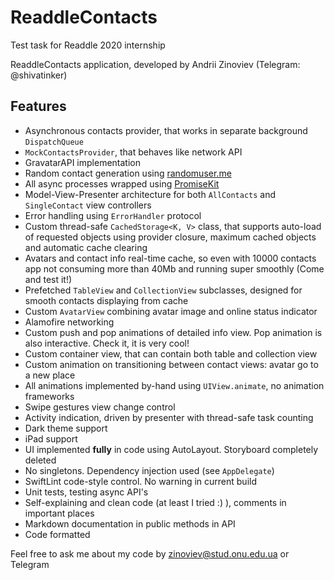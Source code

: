 # ReaddleContacts
Test task for Readdle 2020 internship

ReaddleContacts application, developed by Andrii Zinoviev (Telegram: @shivatinker)

## Features
* Asynchronous contacts provider, that works in separate background `DispatchQueue`
* `MockContactsProvider`, that behaves like network API
* GravatarAPI implementation
* Random contact generation using [randomuser.me](https://randomuser.me)
* All async processes wrapped using [PromiseKit](https://github.com/mxcl/PromiseKit)
* Model-View-Presenter architecture for both `AllContacts` and `SingleContact` view controllers
* Error handling using `ErrorHandler` protocol
* Custom thread-safe `CachedStorage<K, V>` class, that supports auto-load of requested objects using provider closure, maximum cached objects and automatic cache clearing
* Avatars and contact info real-time cache, so even with 10000 contacts app not consuming more than 40Mb and running super smoothly (Come and test it!)
* Prefetched `TableView` and `CollectionView` subclasses, designed for smooth contacts displaying from cache
* Custom `AvatarView` combining avatar image and online status indicator
* Alamofire networking
* Custom push and pop animations of detailed info view. Pop animation is also interactive. Check it, it is very cool!
* Custom container view, that can contain both table and collection view
* Custom animation on transitioning between contact views: avatar go to a new place
* All animations implemented by-hand using `UIView.animate`, no animation frameworks
* Swipe gestures view change control
* Activity indication, driven by presenter with thread-safe task counting
* Dark theme support
* iPad support
* UI implemented **fully** in code using AutoLayout. Storyboard completely deleted
* No singletons. Dependency injection used (see `AppDelegate`)
* SwiftLint code-style control. No warning in current build
* Unit tests, testing async API's
* Self-explaining and clean code (at least I tried :) ), comments in important places
* Markdown documentation in public methods in API
* Code formatted

Feel free to ask me about my code by zinoviev@stud.onu.edu.ua or Telegram
